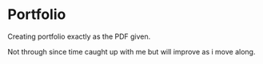 # Portfolio
Creating portfolio exactly as the PDF given.

Not through since time caught up with me but will improve as i move along.
